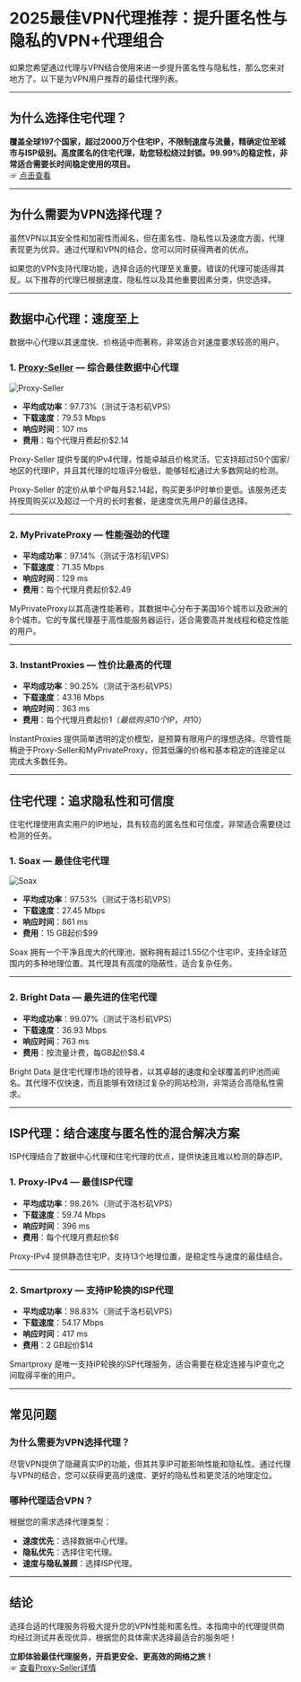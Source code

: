 # 2025最佳VPN代理推荐：提升匿名性与隐私的VPN+代理组合

如果您希望通过代理与VPN结合使用来进一步提升匿名性与隐私性，那么您来对地方了。以下是为VPN用户推荐的最佳代理列表。

---

## 为什么选择住宅代理？

**覆盖全球197个国家，超过2000万个住宅IP，不限制速度与流量，精确定位至城市与ISP级别。高度匿名的住宅代理，助您轻松绕过封锁。99.99%的稳定性，非常适合需要长时间稳定使用的项目。**  
☞ [点击查看](https://bit.ly/proxy-seller-coupon)

---

## 为什么需要为VPN选择代理？

虽然VPN以其安全性和加密性而闻名，但在匿名性、隐私性以及速度方面，代理表现更为优异。通过代理和VPN的结合，您可以同时获得两者的优点。

如果您的VPN支持代理功能，选择合适的代理至关重要。错误的代理可能适得其反。以下推荐的代理已根据速度、隐私性以及其他重要因素分类，供您选择。

---

## 数据中心代理：速度至上

数据中心代理以其速度快、价格适中而著称，非常适合对速度要求较高的用户。

### 1. [Proxy-Seller](https://bit.ly/proxy-seller-coupon) — 综合最佳数据中心代理

![Proxy-Seller](https://bestproxyreviews.com/wp-content/uploads/2022/12/Proxy-Seller-Picture.jpg)

- **平均成功率**：97.73%（测试于洛杉矶VPS）  
- **下载速度**：79.53 Mbps  
- **响应时间**：107 ms  
- **费用**：每个代理月费起价$2.14  

Proxy-Seller 提供专属的IPv4代理，性能卓越且价格灵活。它支持超过50个国家/地区的代理IP，并且其代理的垃圾评分极低，能够轻松通过大多数网站的检测。

Proxy-Seller 的定价从单个IP每月$2.14起，购买更多IP时单价更低。该服务还支持按周购买以及超过一个月的长时套餐，是速度优先用户的最佳选择。

---

### 2. MyPrivateProxy — 性能强劲的代理

- **平均成功率**：97.14%（测试于洛杉矶VPS）  
- **下载速度**：71.35 Mbps  
- **响应时间**：129 ms  
- **费用**：每个代理月费起价$2.49  

MyPrivateProxy以其高速性能著称，其数据中心分布于美国16个城市以及欧洲的8个城市。它的专属代理基于高性能服务器运行，适合需要高并发线程和稳定性能的用户。

---

### 3. InstantProxies — 性价比最高的代理

- **平均成功率**：90.25%（测试于洛杉矶VPS）  
- **下载速度**：43.18 Mbps  
- **响应时间**：363 ms  
- **费用**：每个代理月费起价$1（最低购买10个IP，共$10）  

InstantProxies 提供简单透明的定价模型，是预算有限用户的理想选择。尽管性能稍逊于Proxy-Seller和MyPrivateProxy，但其低廉的价格和基本稳定的连接足以完成大多数任务。

---

## 住宅代理：追求隐私性和可信度

住宅代理使用真实用户的IP地址，具有较高的匿名性和可信度，非常适合需要绕过检测的任务。

### 1. Soax — 最佳住宅代理

![Soax](https://bestproxyreviews.com/wp-content/uploads/2023/10/Soax-Proxy-Logo.jpg)

- **平均成功率**：97.53%（测试于洛杉矶VPS）  
- **下载速度**：27.45 Mbps  
- **响应时间**：861 ms  
- **费用**：15 GB起价$99  

Soax 拥有一个干净且庞大的代理池，据称拥有超过1.55亿个住宅IP，支持全球范围内的多种地理位置。其代理具有高度的隐蔽性，适合复杂任务。

---

### 2. Bright Data — 最先进的住宅代理

- **平均成功率**：99.07%（测试于洛杉矶VPS）  
- **下载速度**：36.93 Mbps  
- **响应时间**：763 ms  
- **费用**：按流量计费，每GB起价$8.4  

Bright Data 是住宅代理市场的领导者，以其卓越的速度和全球覆盖的IP池而闻名。其代理不仅快速，而且能够有效绕过复杂的网站检测，非常适合高隐私性需求。

---

## ISP代理：结合速度与匿名性的混合解决方案

ISP代理结合了数据中心代理和住宅代理的优点，提供快速且难以检测的静态IP。

### 1. Proxy-IPv4 — 最佳ISP代理

- **平均成功率**：98.26%（测试于洛杉矶VPS）  
- **下载速度**：59.74 Mbps  
- **响应时间**：396 ms  
- **费用**：每个代理月费起价$6  

Proxy-IPv4 提供静态住宅IP，支持13个地理位置，是稳定性与速度的最佳结合。

---

### 2. Smartproxy — 支持IP轮换的ISP代理

- **平均成功率**：98.83%（测试于洛杉矶VPS）  
- **下载速度**：54.17 Mbps  
- **响应时间**：417 ms  
- **费用**：2 GB起价$14  

Smartproxy 是唯一支持IP轮换的ISP代理服务，适合需要在稳定连接与IP变化之间取得平衡的用户。

---

## 常见问题

### 为什么需要为VPN选择代理？
尽管VPN提供了隐藏真实IP的功能，但其共享IP可能影响性能和隐私性。通过代理与VPN的结合，您可以获得更高的速度、更好的隐私性和更灵活的地理定位。

### 哪种代理适合VPN？
根据您的需求选择代理类型：  
- **速度优先**：选择数据中心代理。  
- **隐私优先**：选择住宅代理。  
- **速度与隐私兼顾**：选择ISP代理。

---

## 结论

选择合适的代理服务将极大提升您的VPN性能和匿名性。本指南中的代理提供商均经过测试并表现优异，根据您的具体需求选择最适合的服务吧！

**立即体验最佳代理服务，开启更安全、更高效的网络之旅！**  
☞ [查看Proxy-Seller详情](https://bit.ly/proxy-seller-coupon)
